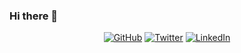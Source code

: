 ### Hi there 👋

<p align="center">
  <a href="https://github.com/lekegitrepo"><img src="https://img.shields.io/badge/-GitHub-000?style=for-the-badge&logo=GitHub&logoColor=white" alt="GitHub"></a>
  <a href="https://twitter.com/leketemi"><img src="https://img.shields.io/badge/-TWITTER-1DA1F2?style=for-the-badge&logo=Twitter&logoColor=white" alt="Twitter"></a>
  <a href="https://www.linkedin.com/in/temitayo-adeleke/"><img src="https://img.shields.io/badge/-LINKEDIN-0077B5?style=for-the-badge&logo=Linkedin&logoColor=white" alt="LinkedIn"></a>
</p>

<!--
**lekegitrepo/lekegitrepo** is a ✨ _special_ ✨ repository because its `README.md` (this file) appears on your GitHub profile.

Here are some ideas to get you started:

- 🔭 I’m currently working on ...
- 🌱 I’m currently learning ...
- 👯 I’m looking to collaborate on ...
- 🤔 I’m looking for help with ...
- 💬 Ask me about ...
- 📫 How to reach me: ...
- 😄 Pronouns: ...
- ⚡ Fun fact: ...
-->
